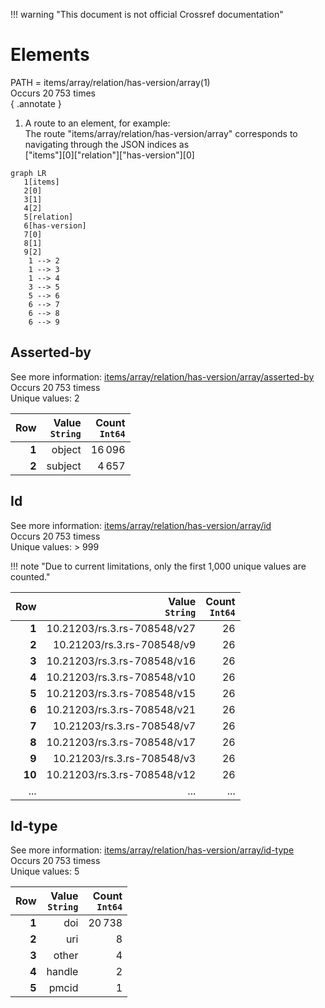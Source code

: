 !!! warning "This document is not official Crossref documentation"
# Elements
PATH = items/array/relation/has-version/array(1)  
Occurs 20 753 times  
{ .annotate }

1. A route to an element, for example:  
   The route "items/array/relation/has-version/array" corresponds to navigating through the JSON indices as  
   ["items"][0]["relation"]["has-version"][0]  

```mermaid
graph LR
   1[items]
   2[0]
   3[1]
   4[2]
   5[relation]
   6[has-version]
   7[0]
   8[1]
   9[2]
    1 --> 2
    1 --> 3
    1 --> 4
    3 --> 5
    5 --> 6
    6 --> 7
    6 --> 8
    6 --> 9
```


## Asserted-by
See more information: [items/array/relation/has-version/array/asserted-by](asserted-by/index.md)  
Occurs 20 753 timess  
Unique values: 2  

| **Row** | **Value**<br>`String` | **Count**<br>`Int64` |
|--------:|----------------------:|---------------------:|
| **1**   | object                | 16 096               |
| **2**   | subject               | 4 657                |

## Id
See more information: [items/array/relation/has-version/array/id](id/index.md)  
Occurs 20 753 timess  
Unique values: > 999  

!!! note "Due to current limitations, only the first 1,000 unique values are counted."

| **Row** | **Value**<br>`String`       | **Count**<br>`Int64` |
|--------:|----------------------------:|---------------------:|
| **1**   | 10.21203/rs.3.rs-708548/v27 | 26                   |
| **2**   | 10.21203/rs.3.rs-708548/v9  | 26                   |
| **3**   | 10.21203/rs.3.rs-708548/v16 | 26                   |
| **4**   | 10.21203/rs.3.rs-708548/v10 | 26                   |
| **5**   | 10.21203/rs.3.rs-708548/v15 | 26                   |
| **6**   | 10.21203/rs.3.rs-708548/v21 | 26                   |
| **7**   | 10.21203/rs.3.rs-708548/v7  | 26                   |
| **8**   | 10.21203/rs.3.rs-708548/v17 | 26                   |
| **9**   | 10.21203/rs.3.rs-708548/v3  | 26                   |
| **10**  | 10.21203/rs.3.rs-708548/v12 | 26                   |
| ... | ... | ... |

## Id-type
See more information: [items/array/relation/has-version/array/id-type](id-type/index.md)  
Occurs 20 753 timess  
Unique values: 5  

| **Row** | **Value**<br>`String` | **Count**<br>`Int64` |
|--------:|----------------------:|---------------------:|
| **1**   | doi                   | 20 738               |
| **2**   | uri                   | 8                    |
| **3**   | other                 | 4                    |
| **4**   | handle                | 2                    |
| **5**   | pmcid                 | 1                    |

